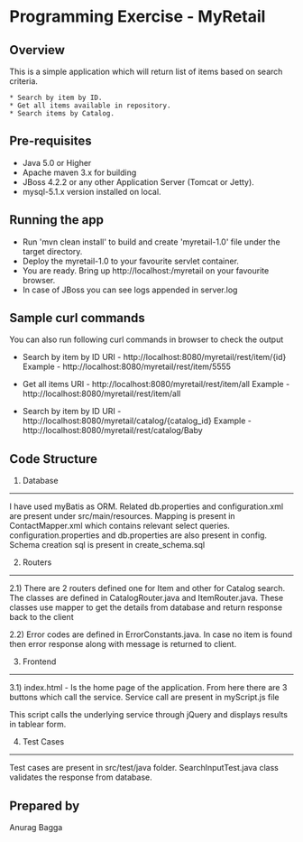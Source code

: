 Programming Exercise - MyRetail
===============================

Overview
--------
This is a simple application which will return list of items based on search criteria.

    * Search by item by ID.
    * Get all items available in repository.
    * Search items by Catalog.
    
Pre-requisites
--------------

   * Java 5.0 or Higher
   * Apache maven 3.x for building
   * JBoss 4.2.2 or any other Application Server (Tomcat or Jetty).
   * mysql-5.1.x version installed on local.
  
Running the app
---------------

   * Run 'mvn clean install' to build and create 'myretail-1.0' file under the target directory.
   * Deploy the myretail-1.0 to your favourite servlet container.
   * You are ready. Bring up http://localhost:<port>/myretail on your favourite browser.	
   * In case of JBoss you can see logs appended in server.log
	
Sample curl commands
---------------
You can also run following curl commands in browser to check the output


* Search by item by ID URI - http://localhost:8080/myretail/rest/item/{id}
  	     Example - http://localhost:8080/myretail/rest/item/5555
  	  
* Get all items	URI - http://localhost:8080/myretail/rest/item/all
		 Example -  http://localhost:8080/myretail/rest/item/all	
		
* Search by item by ID URI - http://localhost:8080/myretail/catalog/{catalog_id}
  	     Example - http://localhost:8080/myretail/rest/catalog/Baby
  
Code Structure 
---------------

1) Database 
---------------

I have used myBatis as ORM. Related db.properties and configuration.xml are present under
src/main/resources. Mapping is present in ContactMapper.xml which contains relevant select
queries. configuration.properties and db.properties are also present in config. Schema 
creation sql is present in create_schema.sql

2) Routers 
---------------

2.1) There are 2 routers defined one for Item and other for Catalog search.
The classes are defined in CatalogRouter.java and ItemRouter.java. These classes use mapper
to get the details from database and return response back to the client

2.2) Error codes are defined in ErrorConstants.java. In case no item is found then error response
along with message is returned to client.


3) Frontend
---------------
3.1) index.html - Is the home page of the application. From here there are 3 buttons which 
call the service. Service call are present in myScript.js file

This script calls the underlying service through jQuery and displays results in tablear 
form.


4) Test Cases
---------------
Test cases are present in src/test/java folder. SearchInputTest.java class validates the 
response from database.


Prepared by 
---------------
Anurag Bagga
  